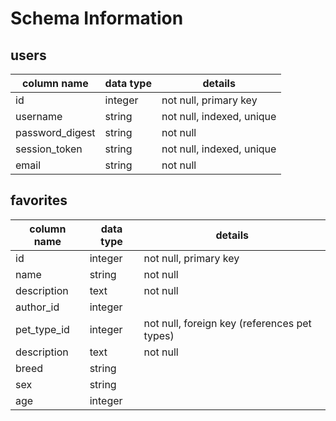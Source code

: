 # Schema Information

## users
column name     | data type | details
----------------|-----------|-----------------------
id              | integer   | not null, primary key
username        | string    | not null, indexed, unique
password_digest | string    | not null
session_token   | string    | not null, indexed, unique
email           | string    | not null

## favorites
column name | data type | details
------------|-----------|-----------------------
id          | integer   | not null, primary key
name        | string    | not null
description | text      | not null
author_id   | integer   |
pet_type_id | integer   | not null, foreign key (references pet types)
description | text      | not null
breed       | string    |
sex         | string    |
age         | integer   |
